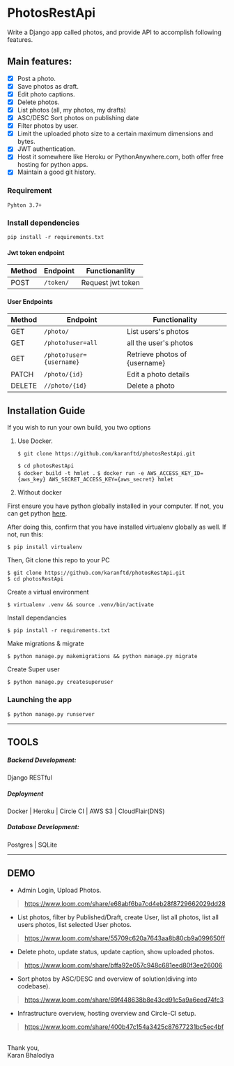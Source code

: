 # PhotosRestApi

Write a Django app called photos, and provide API to accomplish following features.


## Main features:
- [x] Post a photo.
- [x] Save photos as draft.
- [x] Edit photo captions.
- [x] Delete photos.
- [x] List photos (all, my photos, my drafts)
- [x] ASC/DESC Sort photos on publishing date
- [x] Filter photos by user.
- [x] Limit the uploaded photo size to a certain maximum dimensions and bytes.
- [x] JWT authentication.
- [x] Host it somewhere like Heroku or PythonAnywhere.com, both offer free hosting for python apps.
- [x] Maintain a good git history.

### Requirement
```
Pyhton 3.7+
```
### Install dependencies
```
pip install -r requirements.txt
```

#### Jwt token endpoint
Method | Endpoint | Functionanlity
--- | --- | ---
POST | `/token/` | Request jwt token


#### User Endpoints

Method | Endpoint | Functionality
--- | --- | ---
GET | `/photo/` | List users's photos
GET | `/photo?user=all` | all the user's photos
GET | `/photo?user={username}` | Retrieve photos of {username}
PATCH | `/photo/{id}` | Edit a photo details
DELETE | `//photo/{id}` | Delete a photo

## Installation Guide
If you wish to run your own build, you two options
 1. Use Docker.
    
    `$ git clone https://github.com/karanftd/photosRestApi.git`
    
    `$ cd photosRestApi`    
    `$ docker build -t hmlet .`
    `$ docker run -e AWS_ACCESS_KEY_ID={aws_key} AWS_SECRET_ACCESS_KEY={aws_secret} hmlet`
 
 2. Without docker
 
First ensure you have python globally installed in your computer. If not, you can get python [here](python.org).

After doing this, confirm that you have installed virtualenv globally as well. If not, run this:

    $ pip install virtualenv
Then, Git clone this repo to your PC

    $ git clone https://github.com/karanftd/photosRestApi.git
    $ cd photosRestApi
Create a virtual environment

    $ virtualenv .venv && source .venv/bin/activate
Install dependancies

    $ pip install -r requirements.txt
Make migrations & migrate

    $ python manage.py makemigrations && python manage.py migrate
Create Super user
    
    $ python manage.py createsuperuser

### Launching the app
    $ python manage.py runserver

-----------------

## TOOLS

##### Backend Development:
Django RESTful

##### Deployment
Docker | Heroku | Circle CI | AWS S3 | CloudFlair(DNS)

##### Database Development:
Postgres | SQLite

-----------------

## DEMO
- Admin Login, Upload Photos.
> https://www.loom.com/share/e68abf6ba7cd4eb28f8729662029dd28
- List photos, filter by Published/Draft, create User, list all photos, list all users photos, list selected User photos.
> https://www.loom.com/share/55709c620a7643aa8b80cb9a099650ff
- Delete photo, update status, update caption, show uploaded photos.
> https://www.loom.com/share/bffa92e057c948c681eed80f3ee26006
- Sort photos by ASC/DESC and overview of solution(diving into codebase).
> https://www.loom.com/share/69f448638b8e43cd91c5a9a6eed74fc3
- Infrastructure overview, hosting overview and Circle-CI setup.
> https://www.loom.com/share/400b47c154a3425c87677231bc5ec4bf


<br/>
Thank you,
<br/>
Karan Bhalodiya
